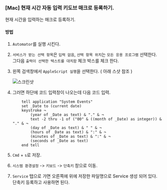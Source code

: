 ### [Mac] 현재 시간 자동 입력 키도브 매크로 등록하기.

현재 시간을 입력하는 매크로 등록하기.

#### 방법
1. `Automator`를 실행 시킨다. 
2. `서비스가 받는 선택 항목`은 `입력 없음`, `선택 항목 위치`는 `모든 응용 프로그램` 선택한다. 그다음 `출력이 선택한 텍스트를 대치함` 체크 박스를 체크 한다. 
3. 왼쪽 검색창에서 `AppleScript 실행`을 선택한다. ( 아래 스샷 참조 )
	
	![스크린샷](https://user-images.githubusercontent.com/36795031/43989657-7a3d396c-9d89-11e8-9bf6-83d7d45aba41.png)

4. 그러면 하단에 코드 입력창이 나오는데 다음 코드 입력.
	```text
		tell application "System Events"
		set _Date to (current date)
		keystroke ¬
			(year of _Date as text) & "." & ¬
			text -2 thru -1 of ("00" & ((month of _Date) as integer)) & "." & ¬
			(day of _Date as text) & " " & ¬
			(hours of _Date as text) & ":" & ¬
			(minutes of _Date as text) & ":" & ¬
			(seconds of _Date as text)
		end tell
	```
5. `Cmd` + `s`로 저장.
6. `시스템 환경설정` -> `키보드` -> `단축키` 창으로 이동.
7. `Service` 탭으로 가면 오른쪽에 위에 저장한 파일명으로 Service 생성 되어 있다. 단축키 등록하고 사용하면 된다. 